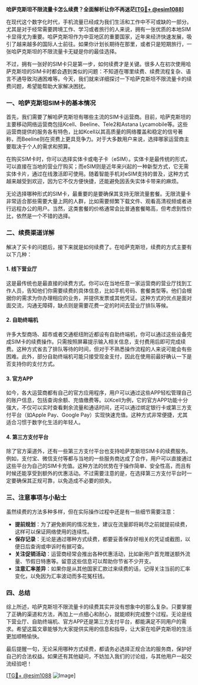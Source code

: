 **哈萨克斯坦不限流量卡怎么续费？全面解析让你不再迷茫[[TG💪+ @esim1088](https://t.me/s/esim1088)]**

在现代这个数字化时代，手机流量已经成为我们生活和工作中不可或缺的一部分。尤其是对于经常需要跨境工作、学习或者旅行的人来说，拥有一张优质的本地SIM卡显得尤为重要。哈萨克斯坦作为中亚地区的重要国家，近年来经济快速发展，吸引了越来越多的国际人士前往。如果你计划长期待在那里，或者只是短期旅行，一张哈萨克斯坦的不限流量卡无疑是你的最佳选择。

不过，拥有一张好的SIM卡只是第一步，如何续费才是关键。很多人在初次使用哈萨克斯坦的SIM卡时都会遇到类似的问题：不知道在哪里续费、续费流程复杂、语言不通导致沟通困难等。今天，我们就来详细探讨一下哈萨克斯坦不限流量卡的续费问题，希望能帮助大家解决困扰。

### 一、哈萨克斯坦SIM卡的基本情况

首先，我们需要了解哈萨克斯坦有哪些主流的SIM卡运营商。目前，哈萨克斯坦的主要移动网络运营商包括Kcell、Beeline、Tele2和Astana Lycamobile等。这些运营商提供的服务各有特色，比如Kcell以其高质量的网络覆盖和稳定的信号著称，而Beeline则在资费上更具竞争力。对于大多数用户来说，选择哪家运营商主要取决于个人的需求和预算。

在购买SIM卡时，你可以选择实体卡或电子卡（eSIM）。实体卡是最传统的形式，可以直接在当地的营业厅购买；而eSIM则是近年来兴起的一种新型方式，它无需实体卡片，通过在线激活即可使用。随着智能手机对eSIM支持的普及，这种方式越来越受到欢迎，因为它不仅方便快捷，还能避免因丢失实体卡带来的麻烦。

无论选择哪种形式的SIM卡，最重要的是要确保其支持无限流量套餐。无限流量卡非常适合那些需要大量上网的人群，比如需要频繁下载文件、观看高清视频或者进行远程办公的用户。当然，这类套餐的价格通常会比普通套餐略高，但考虑到性价比，依然是一个不错的选择。

### 二、续费渠道详解

解决了买卡的问题后，接下来就是如何续费了。在哈萨克斯坦，续费的方式主要有以下几种：

#### 1. 线下营业厅

这是最传统也是最直接的续费方式。你可以在当地任意一家运营商的营业厅找到工作人员，告知他们你需要续费的具体信息，比如手机号码、套餐类型等。他们会根据你的需求为你办理相应的业务，并提供发票或其他凭证。这种方式的优点是面对面交流，沟通无障碍，缺点则是需要花费一定的时间去营业厅排队等候。

#### 2. 自助终端机

许多大型商场、超市或者交通枢纽附近都设有自助终端机，你可以通过这些设备完成SIM卡的续费操作。只需按照屏幕提示输入相关信息，支付费用后即可完成续费。这种方式省去了排队等待的时间，但对于不熟悉操作流程的人来说可能会有些困难。此外，部分自助终端机可能只接受现金支付，因此在使用前最好确认一下是否支持你的支付方式。

#### 3. 官方APP

如今，各大运营商都有自己的官方应用程序，用户可以通过这些APP轻松管理自己的账户信息，包括查询余额、充值缴费等。以Kcell为例，它的官方APP功能十分强大，不仅可以实时查看剩余流量和通话时间，还可以通过绑定银行卡或第三方支付平台（如Apple Pay、Google Pay）实现快速充值。这种方式非常便捷，尤其适合习惯于数字化生活的年轻人。

#### 4. 第三方支付平台

除了官方渠道外，还有一些第三方支付平台也支持哈萨克斯坦SIM卡的续费服务。例如，支付宝、微信支付等都与当地的一些服务商达成了合作，用户可以直接通过这些平台为自己的SIM卡充值。这种方法的优势在于操作简单、安全性高，而且有时候还能享受到额外的优惠活动。不过需要注意的是，在选择第三方支付平台时一定要确保其正规可靠，以免造成不必要的损失。

### 三、注意事项与小贴士

虽然续费的方法多种多样，但在实际操作过程中还是有一些细节需要注意：

- **提前规划**：为了避免断网的情况发生，建议在流量即将耗尽之前就提前续费，这样可以保证网络使用的连续性。
- **保存记录**：无论是通过哪种方式续费，都要妥善保存好相关的凭证或截图，以便日后查询或申诉时有据可查。
- **关注促销活动**：运营商经常会推出各种优惠活动，比如新用户首充赠送额外流量、节假日特惠等。留意这些信息可以帮助你节省不少开支。
- **注意汇率差异**：如果你是从其他国家汇款过来续费的话，记得关注当前的汇率变化，以免因为汇率波动而多花冤枉钱。

### 四、总结

综上所述，哈萨克斯坦不限流量卡的续费其实并没有想象中的那么复杂。只要掌握了正确的渠道和方法，再加上一点细心和耐心，就能顺利完成整个过程。无论是线下营业厅、自助终端机、官方APP还是第三方支付平台，都能满足不同用户的需求。希望这篇文章能够为大家提供实用的信息和指导，让大家在哈萨克斯坦的生活更加顺畅愉快。

最后提醒一句，无论采用哪种方式续费，都请务必选择正规合法的服务商，保护好自己的合法权益。如果还有其他疑问，不妨加入我们的讨论组，与其他用户一起交流经验吧！

[[TG💪+ @esim1088](https://t.me/s/esim1088) ![Image](https://i.postimg.cc/4NQfJmqS/Snipaste-2025-05-13-00-14-12.png)]